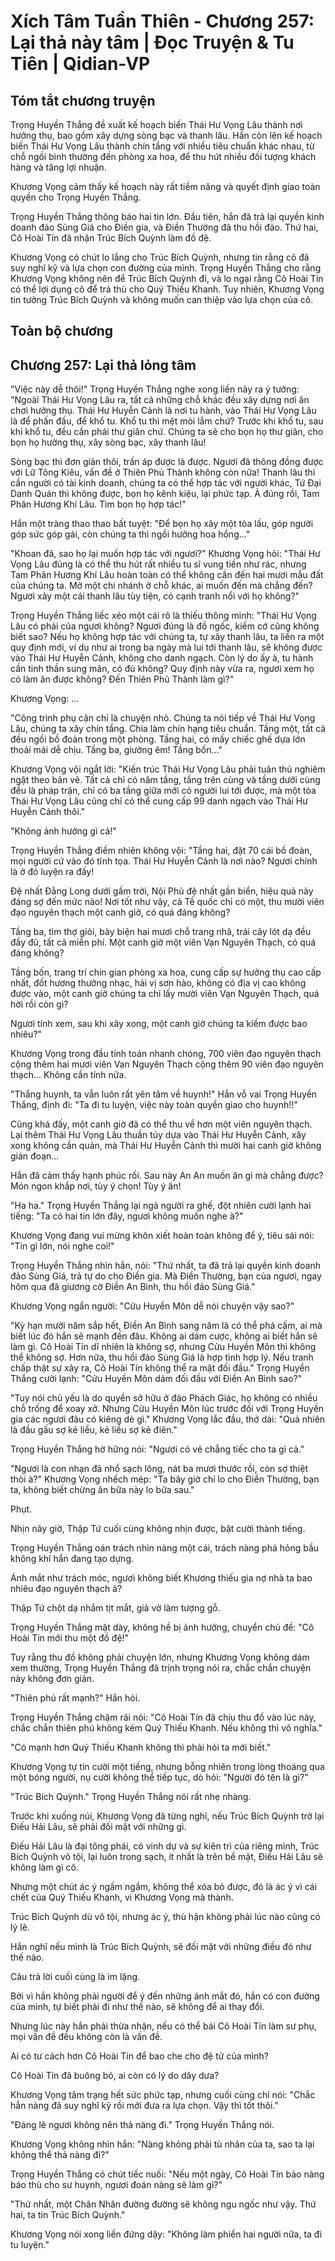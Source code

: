 # Xích Tâm Tuần Thiên - Chương 257: Lại thả này tâm | Đọc Truyện & Tu Tiên | Qidian-VP



## Tóm tắt chương truyện

Trọng Huyền Thắng đề xuất kế hoạch biến Thái Hư Vọng Lâu thành nơi hưởng thụ, bao gồm xây dựng sòng bạc và thanh lâu. Hắn còn lên kế hoạch biến Thái Hư Vọng Lâu thành chín tầng với nhiều tiêu chuẩn khác nhau, từ chỗ ngồi bình thường đến phòng xa hoa, để thu hút nhiều đối tượng khách hàng và tăng lợi nhuận.

Khương Vọng cảm thấy kế hoạch này rất tiềm năng và quyết định giao toàn quyền cho Trọng Huyền Thắng.

Trọng Huyền Thắng thông báo hai tin lớn. Đầu tiên, hắn đã trả lại quyền kinh doanh đảo Sùng Giá cho Điền gia, và Điền Thường đã thu hồi đảo. Thứ hai, Cô Hoài Tín đã nhận Trúc Bích Quỳnh làm đồ đệ.

Khương Vọng có chút lo lắng cho Trúc Bích Quỳnh, nhưng tin rằng cô đã suy nghĩ kỹ và lựa chọn con đường của mình. Trọng Huyền Thắng cho rằng Khương Vọng không nên để Trúc Bích Quỳnh đi, và lo ngại rằng Cô Hoài Tín có thể lợi dụng cô để trả thù cho Quý Thiếu Khanh. Tuy nhiên, Khương Vọng tin tưởng Trúc Bích Quỳnh và không muốn can thiệp vào lựa chọn của cô.



## Toàn bộ chương

## Chương 257: Lại thả lỏng tâm

"Việc này dễ thôi!" Trọng Huyền Thắng nghe xong liền nảy ra ý tưởng: "Ngoài Thái Hư Vọng Lâu ra, tất cả những chỗ khác đều xây dựng nơi ăn chơi hưởng thụ. Thái Hư Huyễn Cảnh là nơi tu hành, vào Thái Hư Vọng Lâu là để phấn đấu, để khổ tu. Khổ tu thì mệt mỏi lắm chứ? Trước khi khổ tu, sau khi khổ tu, đều cần phải thư giãn chứ. Chúng ta sẽ cho bọn họ thư giãn, cho bọn họ hưởng thụ, xây sòng bạc, xây thanh lâu!

Sòng bạc thì đơn giản thôi, trấn áp được là được. Ngươi đã thông đồng được với Lữ Tông Kiêu, vấn đề ở Thiên Phủ Thành không còn nữa! Thanh lâu thì cần người có tài kinh doanh, chúng ta có thể hợp tác với người khác, Tứ Đại Danh Quán thì không được, bọn họ kênh kiệu, lại phức tạp. À đúng rồi, Tam Phân Hương Khí Lâu. Tìm bọn họ hợp tác!"

Hắn một tràng thao thao bất tuyệt: "Để bọn họ xây một tòa lầu, góp người góp sức góp gái, còn chúng ta thì ngồi hưởng hoa hồng..."

"Khoan đã, sao họ lại muốn hợp tác với ngươi?" Khương Vọng hỏi: "Thái Hư Vọng Lâu đúng là có thể thu hút rất nhiều tu sĩ vung tiền như rác, nhưng Tam Phân Hương Khí Lâu hoàn toàn có thể không cần đến hai mươi mẫu đất của chúng ta. Mở một chi nhánh ở chỗ khác, ai muốn đến mà chẳng đến? Ngươi xây một cái thanh lâu tùy tiện, có cạnh tranh nổi với họ không?"

Trọng Huyền Thắng liếc xéo một cái rõ là thiếu thông minh: "Thái Hư Vọng Lâu có phải của ngươi không? Ngươi đúng là đồ ngốc, kiếm cớ cũng không biết sao? Nếu họ không hợp tác với chúng ta, tự xây thanh lâu, ta liền ra một quy định mới, ví dụ như ai trong ba ngày mà lui tới thanh lâu, sẽ không được vào Thái Hư Huyễn Cảnh, không cho danh ngạch. Còn lý do ấy à, tu hành cần tinh thần sung mãn, có đủ không? Quy định này vừa ra, ngươi xem họ có làm ăn được không? Đến Thiên Phủ Thành làm gì?"

Khương Vọng: ...

"Công trình phụ cận chỉ là chuyện nhỏ. Chúng ta nói tiếp về Thái Hư Vọng Lâu, chúng ta xây chín tầng. Chia làm chín hạng tiêu chuẩn. Tầng một, tất cả đều ngồi bồ đoàn trong một phòng. Tầng hai, có mấy chiếc ghế dựa lớn thoải mái dễ chịu. Tầng ba, giường êm! Tầng bốn..."

Khương Vọng vội ngắt lời: "Kiến trúc Thái Hư Vọng Lâu phải tuân thủ nghiêm ngặt theo bản vẽ. Tất cả chỉ có năm tầng, tầng trên cùng và tầng dưới cùng đều là pháp trận, chỉ có ba tầng giữa mới có người lui tới được, mà một tòa Thái Hư Vọng Lâu cũng chỉ có thể cung cấp 99 danh ngạch vào Thái Hư Huyễn Cảnh thôi."

"Không ảnh hưởng gì cả!"

Trọng Huyền Thắng điềm nhiên không vội: "Tầng hai, đặt 70 cái bồ đoàn, mọi người cứ vào đó tĩnh tọa. Thái Hư Huyễn Cảnh là nơi nào? Ngươi chính là ở đó luyện ra đấy!

Đệ nhất Đằng Long dưới gầm trời, Nội Phủ đệ nhất gần biển, hiệu quả này đáng sợ đến mức nào! Nơi tốt như vậy, cả Tề quốc chỉ có một, thu mười viên đạo nguyên thạch một canh giờ, có quá đáng không?

Tầng ba, tìm thợ giỏi, bày biện hai mươi chỗ trang nhã, trái cây lót dạ đều đầy đủ, tất cả miễn phí. Một canh giờ một viên Vạn Nguyên Thạch, có quá đáng không?

Tầng bốn, trang trí chín gian phòng xa hoa, cung cấp sự hưởng thụ cao cấp nhất, đốt hương thưởng nhạc, hải vị sơn hào, không có địa vị cao không được vào, một canh giờ chúng ta chỉ lấy mười viên Vạn Nguyên Thạch, quá hời rồi còn gì?

Ngươi tính xem, sau khi xây xong, một canh giờ chúng ta kiếm được bao nhiêu?"

Khương Vọng trong đầu tính toán nhanh chóng, 700 viên đạo nguyên thạch cộng thêm hai mươi viên Vạn Nguyên Thạch cộng thêm 90 viên đạo nguyên thạch... Không cần tính nữa.

"Thắng huynh, ta vẫn luôn rất yên tâm về huynh!" Hắn vỗ vai Trọng Huyền Thắng, định đi: "Ta đi tu luyện, việc này toàn quyền giao cho huynh!!"

Cũng khá đấy, một canh giờ đã có thể thu về hơn một viên nguyên thạch. Lại thêm Thái Hư Vọng Lâu thuần túy dựa vào Thái Hư Huyễn Cảnh, xây xong không cần quản, mà Thái Hư Huyễn Cảnh thì mười hai canh giờ không gián đoạn...

Hắn đã cảm thấy hạnh phúc rồi. Sau này An An muốn ăn gì mà chẳng được? Món ngon khắp nơi, tùy ý chọn! Tùy ý ăn!

"Ha ha." Trọng Huyền Thắng lại ngả người ra ghế, đột nhiên cười lạnh hai tiếng: "Ta có hai tin lớn đây, ngươi không muốn nghe à?"

Khương Vọng đang vui mừng khôn xiết hoàn toàn không để ý, tiêu sái nói: "Tin gì lớn, nói nghe coi!"

Trọng Huyền Thắng nhìn hắn, nói: "Thứ nhất, ta đã trả lại quyền kinh doanh đảo Sùng Giá, trả tự do cho Điền gia. Mà Điền Thường, bạn của ngươi, ngay hôm qua đã giương cờ Điền An Bình, thu hồi đảo Sùng Giá."

Khương Vọng ngẩn người: "Cửu Huyền Môn dễ nói chuyện vậy sao?"

"Kỳ hạn mười năm sắp hết, Điền An Bình sang năm là có thể phá cấm, ai mà biết lúc đó hắn sẽ mạnh đến đâu. Không ai dám cược, không ai biết hắn sẽ làm gì. Cô Hoài Tín dĩ nhiên là không sợ, nhưng Cửu Huyền Môn thì không thể không sợ. Hơn nữa, thu hồi đảo Sùng Giá là hợp tình hợp lý. Nếu tranh chấp thật sự xảy ra, Cô Hoài Tín không thể ra mặt đối đầu." Trọng Huyền Thắng cười lạnh: "Cửu Huyền Môn dám đối đầu với Điền An Bình sao?"

"Tuy nói chủ yếu là do quyền sở hữu ở đảo Phách Giác, họ không có nhiều chỗ trống để xoay xở. Nhưng Cửu Huyền Môn lúc trước đối với Trọng Huyền gia các ngươi đâu có kiêng dè gì." Khương Vọng lắc đầu, thở dài: "Quả nhiên là đầu gấu sợ kẻ liều, kẻ liều sợ kẻ điên."

Trọng Huyền Thắng hờ hững nói: "Ngươi có vẻ chẳng tiếc cho ta gì cả."

"Ngươi là con nhạn đã nhổ sạch lông, nát ba mươi thước rồi, còn sợ thiệt thòi à?" Khương Vọng nhếch mép: "Ta bây giờ chỉ lo cho Điền Thường, bạn ta, không biết chừng ăn bữa này lo bữa sau."

Phụt.

Nhịn nãy giờ, Thập Tứ cuối cùng không nhịn được, bật cười thành tiếng.

Trọng Huyền Thắng oán trách nhìn nàng một cái, trách nàng phá hỏng bầu không khí hắn đang tạo dựng.

Ánh mắt như trách móc, ngươi không biết Khương thiếu gia nợ nhà ta bao nhiêu đạo nguyên thạch à?

Thập Tứ chột dạ nhắm tịt mắt, giả vờ làm tượng gỗ.

Trọng Huyền Thắng mặt dày, không hề bị ảnh hưởng, chuyển chủ đề: "Cô Hoài Tín mới thu một đồ đệ!"

Tuy rằng thu đồ không phải chuyện lớn, nhưng Khương Vọng không dám xem thường, Trọng Huyền Thắng đã trịnh trọng nói ra, chắc chắn chuyện này không đơn giản.

"Thiên phú rất mạnh?" Hắn hỏi.

Trọng Huyền Thắng chậm rãi nói: "Cô Hoài Tín đã chịu thu đồ vào lúc này, chắc chắn thiên phú không kém Quý Thiếu Khanh. Nếu không thì vô nghĩa."

"Có mạnh hơn Quý Thiếu Khanh không thì phải hỏi ta mới biết."

Khương Vọng tự tin cười một tiếng, nhưng bỗng nhiên trong lòng thoáng qua một bóng người, nụ cười không thể tiếp tục, dò hỏi: "Người đó tên là gì?"

"Trúc Bích Quỳnh." Trọng Huyền Thắng nói rất nhẹ nhàng.

Trước khi xuống núi, Khương Vọng đã từng nghĩ, nếu Trúc Bích Quỳnh trở lại Điếu Hải Lâu, sẽ phải đối mặt với những gì.

Điếu Hải Lâu là đại tông phái, có vinh dự và sự kiên trì của riêng mình, Trúc Bích Quỳnh vô tội, lại luôn trong sạch, ít nhất là trên bề mặt, Điếu Hải Lâu sẽ không làm gì cô.

Nhưng một chút ác ý ngấm ngầm, không thể xóa bỏ được, đó là ác ý vì cái chết của Quý Thiếu Khanh, vì Khương Vọng mà thành.

Trúc Bích Quỳnh dù vô tội, nhưng ác ý, thù hận không phải lúc nào cũng có lý lẽ.

Hắn nghĩ nếu mình là Trúc Bích Quỳnh, sẽ đối mặt với những điều đó như thế nào.

Câu trả lời cuối cùng là im lặng.

Bởi vì hắn không phải người để ý đến những ánh mắt đó, hắn có con đường của mình, tự biết phải đi như thế nào, sẽ không để ai thay đổi.

Nhưng lúc này hắn phải thừa nhận, nếu có thể bái Cô Hoài Tín làm sư phụ, mọi vấn đề đều không còn là vấn đề.

Ai có tư cách hơn Cô Hoài Tín để bao che cho đệ tử của mình?

Cô Hoài Tín đã buông bỏ, ai còn có lý do dây dưa?

Khương Vọng tâm trạng hết sức phức tạp, nhưng cuối cùng chỉ nói: "Chắc hẳn nàng đã suy nghĩ kỹ rồi mới đưa ra lựa chọn. Vậy thì tốt thôi."

"Đáng lẽ ngươi không nên thả nàng đi." Trọng Huyền Thắng nói.

Khương Vọng không nhìn hắn: "Nàng không phải tù nhân của ta, sao ta lại không thể thả nàng đi?"

Trọng Huyền Thắng có chút tiếc nuối: "Nếu một ngày, Cô Hoài Tín bảo nàng báo thù cho sư huynh, ngươi đoán nàng sẽ làm gì?"

"Thứ nhất, một Chân Nhân đường đường sẽ không ngu ngốc như vậy. Thứ hai, ta tin Trúc Bích Quỳnh."

Khương Vọng nói xong liền đứng dậy: "Không làm phiền hai người nữa, ta đi tu luyện."